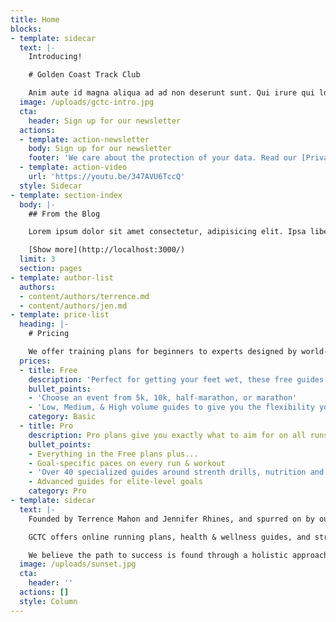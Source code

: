 ```yaml
---
title: Home
blocks:
- template: sidecar
  text: |-
    Introducing!

    # Golden Coast Track Club

    Anim aute id magna aliqua ad ad non deserunt sunt. Qui irure qui lorem cupidatat commodo. Elit sunt amet fugiat veniam occaecat fugiat aliqua ad ad non deserunt sunt
  image: /uploads/gctc-intro.jpg
  cta:
    header: Sign up for our newsletter
  actions:
  - template: action-newsletter
    body: Sign up for our newsletter
    footer: 'We care about the protection of your data. Read our [Privacy Policy](http://localhost:3002/templates/home#).'
  - template: action-video
    url: 'https://youtu.be/347AVU6TccQ'
  style: Sidecar
- template: section-index
  body: |-
    ## From the Blog

    Lorem ipsum dolor sit amet consectetur, adipisicing elit. Ipsa libero labore natus atque, ducimus sed.

    [Show more](http://localhost:3000/)
  limit: 3
  section: pages
- template: author-list
  authors:
  - content/authors/terrence.md
  - content/authors/jen.md
- template: price-list
  heading: |-
    # Pricing

    We offer training plans for beginners to experts designed by world-class coaches and athletes.
  prices:
  - title: Free
    description: 'Perfect for getting your feet wet, these free guides will give keep your training balanced and ensure your progress steadily.'
    bullet_points:
    - 'Choose an event from 5k, 10k, half-marathon, or marathon'
    - 'Low, Medium, & High volume guides to give you the flexibility you need'
    category: Basic
  - title: Pro
    description: Pro plans give you exactly what to aim for on all runs and workouts with paces based on your target goal time.
    bullet_points:
    - Everything in the Free plans plus...
    - Goal-specific paces on every run & workout
    - 'Over 40 specialized guides around strenth drills, nutrition and mindfulness tips'
    - Advanced guides for elite-level goals
    category: Pro
- template: sidecar
  text: |-
    Founded by Terrence Mahon and Jennifer Rhines, and spurred on by our team of professional runners, Golden Coast Track Club is about teaching athletes the fundamentals of sport and life. As the name suggests we are located on the California Coast in San Diego, but no one is limited from joining our athletic community.

    GCTC offers online running plans, health & wellness guides, and strength programs so people all over the world have the opportunity to get involved. These programs range from fundamental to highly individualized, with access to information provided by world class coaches and athletes.

    We believe the path to success is found through a holistic approach to training and a strong sense of community. This culture is what fuels GCTC, and helps our runners to stay committed to their athletic endeavors. By joining our team you are taking the first step in breaking down barriers and achieving your goals.
  image: /uploads/sunset.jpg
  cta:
    header: ''
  actions: []
  style: Column
---
```


